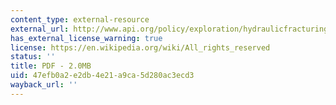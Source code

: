 ```yaml
---
content_type: external-resource
external_url: http://www.api.org/policy/exploration/hydraulicfracturing/upload/API_HF1.pdf
has_external_license_warning: true
license: https://en.wikipedia.org/wiki/All_rights_reserved
status: ''
title: PDF - 2.0MB
uid: 47efb0a2-e2db-4e21-a9ca-5d280ac3ecd3
wayback_url: ''
---
```

